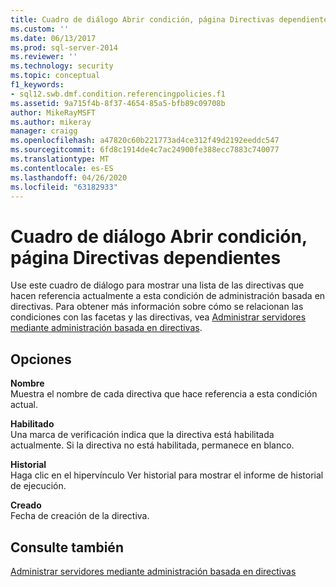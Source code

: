 ```yaml
---
title: Cuadro de diálogo Abrir condición, página Directivas dependientes | Microsoft Docs
ms.custom: ''
ms.date: 06/13/2017
ms.prod: sql-server-2014
ms.reviewer: ''
ms.technology: security
ms.topic: conceptual
f1_keywords:
- sql12.swb.dmf.condition.referencingpolicies.f1
ms.assetid: 9a715f4b-8f37-4654-85a5-bfb89c09708b
author: MikeRayMSFT
ms.author: mikeray
manager: craigg
ms.openlocfilehash: a47820c60b221773ad4ce312f49d2192eeddc547
ms.sourcegitcommit: 6fd8c1914de4c7ac24900fe388ecc7883c740077
ms.translationtype: MT
ms.contentlocale: es-ES
ms.lasthandoff: 04/26/2020
ms.locfileid: "63182933"
---
```

# <a name="open-condition-dialog-box-dependent-policies-page"></a>Cuadro de diálogo Abrir condición, página Directivas dependientes
  Use este cuadro de diálogo para mostrar una lista de las directivas que hacen referencia actualmente a esta condición de administración basada en directivas. Para obtener más información sobre cómo se relacionan las condiciones con las facetas y las directivas, vea [Administrar servidores mediante administración basada en directivas](administer-servers-by-using-policy-based-management.md).  
  
## <a name="options"></a>Opciones  
 **Nombre**  
 Muestra el nombre de cada directiva que hace referencia a esta condición actual.  
  
 **Habilitado**  
 Una marca de verificación indica que la directiva está habilitada actualmente. Si la directiva no está habilitada, permanece en blanco.  
  
 **Historial**  
 Haga clic en el hipervínculo Ver historial para mostrar el informe de historial de ejecución.  
  
 **Creado**  
 Fecha de creación de la directiva.  
  
## <a name="see-also"></a>Consulte también  
 [Administrar servidores mediante administración basada en directivas](administer-servers-by-using-policy-based-management.md)  
  
  
